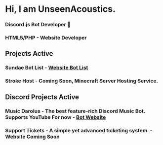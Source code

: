 # Hi, I am UnseenAcoustics.
### Discord.js Bot Developer 👋
### HTML5/PHP - Website Developer
## Projects Active
### Sundae Bot List - [Website Bot List](https://sundaebotlist.tk/)
### Stroke Host - Coming Soon, Minecraft Server Hosting Service.

## Discord Projects Active
### Music Darolus - The best feature-rich Discord Music Bot. Supports YouTube For now - [Bot Website](https://musicdarolus.tk/)
### Support Tickets - A simple yet advanced ticketing system. - Website Coming Soon

<!--
**UnseenAcoustics/UnseenAcoustics** is a ✨ _special_ ✨ repository because its `README.md` (this file) appears on your GitHub profile.

Here are some ideas to get you started:

- 🔭 I’m currently working on ...
- 🌱 I’m currently learning ...
- 👯 I’m looking to collaborate on ...
- 🤔 I’m looking for help with ...
- 💬 Ask me about ...
- 📫 How to reach me: ...
- 😄 Pronouns: ...
- ⚡ Fun fact: ...
-->

